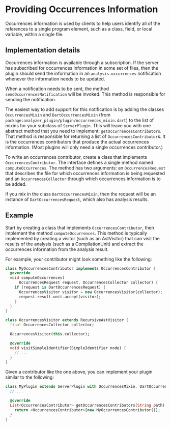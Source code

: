 # Providing Occurrences Information

Occurrences information is used by clients to help users identify all of the
references to a single program element, such as a class, field, or local
variable, within a single file.

## Implementation details

Occurrences information is available through a subscription. If the server has
subscribed for occurrences information in some set of files, then the plugin
should send the information in an `analysis.occurrences` notification whenever
the information needs to be updated.

When a notification needs to be sent, the method `sendOccurrencesNotification`
will be invoked. This method is responsible for sending the notification.

The easiest way to add support for this notification is by adding the classes
`OccurrencesMixin` and `DartOccurrencesMixin` (from
`package:analyzer_plugin/plugin/occurrences_mixin.dart`) to the list of mixins
for your subclass of `ServerPlugin`. This will leave you with one abstract
method that you need to implement: `getOccurrencesContributors`. That method is
responsible for returning a list of `OccurrencesContributor`s. It is the
occurrences contributors that produce the actual occurrences information. (Most
plugins will only need a single occurrences contributor.)

To write an occurrences contributor, create a class that implements
`OccurrencesContributor`. The interface defines a single method named
`computeOccurrences`. The method has two arguments: an `OccurrencesRequest` that
describes the file for which occurrences information is being requested and an
`OccurrencesCollector` through which occurrences information is to be added.

If you mix in the class `DartOccurrencesMixin`, then the request will be an
instance of `DartOccurrencesRequest`, which also has analysis results.

## Example

Start by creating a class that implements `OccurrencesContributor`, then
implement the method `computeOccurrences`. This method is typically implemented
by creating a visitor (such as an AstVisitor) that can visit the results of the
analysis (such as a CompilationUnit) and extract the occurrences information
from the analysis result.

For example, your contributor might look something like the following:

```dart
class MyOccurrencesContributor implements OccurrencesContributor {
  @override
  void computeOccurrences(
      OccurrencesRequest request, OccurrencesCollector collector) {
    if (request is DartOccurrencesRequest) {
      OccurrencesVisitor visitor = new OccurrencesVisitor(collector);
      request.result.unit.accept(visitor);
    }
  }
}

class OccurrencesVisitor extends RecursiveAstVisitor {
  final OccurrencesCollector collector;

  OccurrencesVisitor(this.collector);

  @override
  void visitSimpleIdentifier(SimpleIdentifier node) {
    // ...
  }
}
```

Given a contributor like the one above, you can implement your plugin similar to
the following:

```dart
class MyPlugin extends ServerPlugin with OccurrencesMixin, DartOccurrencesMixin {
  // ...

  @override
  List<OccurrencesContributor> getOccurrencesContributors(String path) {
    return <OccurrencesContributor>[new MyOccurrencesContributor()];
  }
}
```
